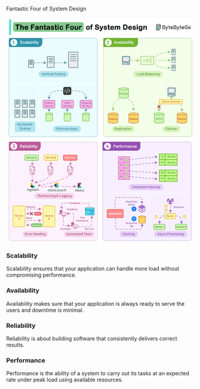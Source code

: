 
Fantastic Four of System Design

![img_2.png](../diagrams/SysDesign4Pillar.png)

### Scalability
Scalability ensures that your application can handle more load without compromising performance.

### Availability
Availability makes sure that your application is always ready to serve the users and downtime is minimal.

### Reliability
Reliability is about building software that consistently delivers correct results.

### Performance
Performance is the ability of a system to carry out its tasks at an expected rate under peak load using available resources.